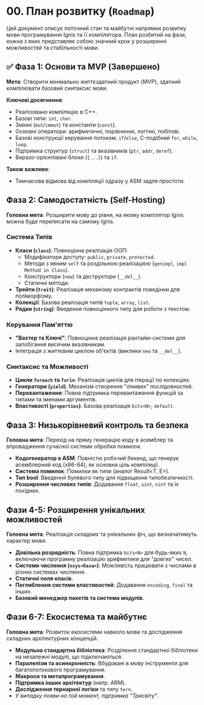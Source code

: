 # 00. План розвитку (`Roadmap`)

Цей документ описує поточний стан та майбутні напрямки розвитку мови програмування Ignis та її компілятора. 
План розбитий на фази, кожна з яких представляє собою значний крок у розширенні можливостей та стабільності мови.

## ✅ Фаза 1: Основи та MVP (Завершено)

**Мета**: Створити мінімально життєздатний продукт (MVP), здатний компілювати базовий синтаксис мови.

**Ключові досягнення**:
- Реалізовано компіляцію в C++.
- Базові типи: `int`, `char`.
- Змінні (`mut`/`immut`) та константи (`const`).
- Основні оператори: арифметичні, порівняння, логічні, побітові.
- Базові конструкції керування потоком: `if`/`else`, C-подібний `for`, `while`, `loop`.
- Підтримка структур (`struct`) та вказівників (`ptr`, `addr`, `deref`).
- Виразо-орієнтовані блоки (`{...}`) та `if`.

**Також важливе**:
- Тимчасова відмова від компіляції одразу у ASM задля простоти.

## Фаза 2: Cамодостатність (Self-Hosting)

**Головна мета**: Розширити мову до рівня, на якому компілятор Ignis можна буде переписати на самому Ignis.

### Система Типів
- **Класи (`class`)**: Повноцінна реалізація ООП:
  - Модифікатори доступу: `public`, `private`, `protected`.
  - Методи з явним `self` та роздільною реалізацією (`genimpl`, `impl Method in Class`).
  - Конструктори (`new`) та деструктори (`__del__`).
  - Статичні методи.
- **Трейти (`trait`)**: Реалізація механізму контрактів поведінки для поліморфізму.
- **Колекції**: Базова реалізація типів `tuple`, `array`, `list`.
- **Рядки (`string`)**: Введення повноцінного типу для роботи з текстом.

### Керування Пам'яттю
- **"Вахтер та Ключі"**: Повноцінна реалізація рантайм-системи для запобігання висячим вказівникам.
- Інтеграція з життєвим циклом об'єктів (виклики `new` та `__del__`).

### Синтаксис та Можливості
- **Цикли `foreach` та `forin`**: Реалізація циклів для ітерації по колекціях.
- **Генератори (`yield`)**: Механізм створення "лінивих" послідовностей.
- **Перевантаження**: Повна підтримка перевантаження функцій за типами та іменами аргументів.
- **Властивості (`properties`)**: Базова реалізація `bits<N>`, `default`.

## Фаза 3: Низькорівневий контроль та безпека

**Головна мета**: Перехід на пряму генерацію коду в асемблер та впровадження сучасної системи обробки помилок.

- **Кодогенератор в ASM**: Повністю робочий бекенд, що генерує асемблерний код (x86-64), як основна ціль компіляції.
- **Система помилок**: Помилки як типи (аналог Result<T, E>).
- **Тип bool**: Введення булевого типу для підвищення типобезпечності.
- **Розширення числових типів**: Додавання `float`, `uint`, `nint` та їх похідних.

## Фази 4-5: Розширення унікальних можливостей

**Головна мета**: Реалізація складних та унікальних фіч, що визначатимуть характер мови.

- **Довільна розрядність**: Повна підтримка `bits<N>` для будь-яких `N`, включаючи програмну реалізацію арифметики для "довгих" чисел.
- **Системи числення (`nsys<база>`)**: Можливість працювати з числами в різних системах числення.
- **Статичні поля класів**.
- **Поглиблення системи властивостей**: Додавання `encoding`, `final` та інших.
- **Базовий менеджер пакетів та система модулів**.

## Фази 6-7: Екосистема та майбутнє

**Головна мета**: Розвиток екосистеми навколо мови та дослідження складних архітектурних концепцій.

- **Модульна стандартна бібліотека**: Розділення стандартної бібліотеки на незалежні модулі, що підключаються.
- **Паралелізм та асинхронність**: Вбудовані в мову інструменти для багатопотокового програмування.
- **Макроси та метапрограмування**.
- **Підтримка інших архітектур** (напр. ARM).
- **Дослідження тернарної логіки** та типу `tern`.
- _У випадку появи на той момент, підтримка "Трисвіту"_.